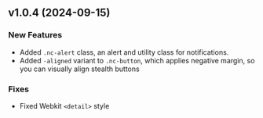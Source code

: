 
## v1.0.4 (2024-09-15)

### New Features

- Added `.nc-alert` class, an alert and utility class for notifications.
- Added `-aligned` variant to `.nc-button`, which applies negative margin, so you can visually align stealth buttons

### Fixes

- Fixed Webkit `<detail>` style
